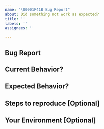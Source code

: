 ```yaml
---
name: "\U0001F41B Bug Report"
about: Did something not work as expected?
title: ''
labels: ''
assignees: ''

---
```


<!--
BUGS: Please use this template.

如果你有任何使用问题或 BUG 都可以提 issues，但请使用这个模板提交你的 issues.
-->

<!---
Thanks for filing an issue 😄 ! Before you submit, please read the following:

Search open/closed issues before submitting since someone might have asked the same thing before!

感谢您提交问题 😄! 在提交之前，请阅读以下内容：

在提交之前搜索打开/关闭的问题，因为之前可能有人问过同样的问题！
-->

## Bug Report

<!---
Provide a general summary of the issue here

在这里提供问题的描述，最好能够简洁明了的
-->

## Current Behavior?

<!---
Tell us what happens instead of the expected behavior

告诉我们当前实际的情况是什么
-->

<!---
If you are seeing an error, please include the full error message and stack trace

如果你看到了程序错误，请包含完整的错误消息和堆栈跟踪
-->

## Expected Behavior?

<!---
Tell us what should happen

告诉我们应该发生什么
-->

## Steps to reproduce [Optional]

<!---
If you understand why，I hope you can provide the steps of recurrence

可选，但是如果你明白是这么操作导致的，希望你能提供复现的步骤
-->


##  Your Environment [Optional]

<!---
Providing Your Environment helps us come up with a solution that is most useful in the real world

可选 提交这个对于我们修复这个 bug 帮助非常大，非常有利于我们解决这个问题。
--->

<!---
Include as many relevant details as possible about the environment you experienced the bug in

发生bug的环境是什么，尽可能详细的描述，比如浏览器版本，操作系统什么的。
-->
